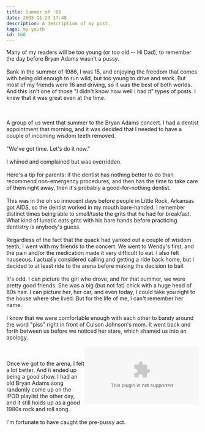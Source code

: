 ```yaml
---
title: Summer of '86
date: 2005-11-23 17:48
description: A description of my post.
tags: my-youth
id: 160
---
```

Many of my readers will be too young (or too old -- Hi Dad), to remember the day before Bryan Adams wasn't a pussy.<br />
<br />
Bank in the summer of 1986, I was 15, and enjoying the freedom that comes with being old enough to run wild, but too young to drive and work.  But most of my friends were 16 and driving, so it was the best of both worlds.  And this isn't one of those "I didn't know how well I had it" types of posts.  I knew that it was great even at the time.<br />

<span class="spanEndPreview">&nbsp;</span><br /><br />A group of us went that summer to the Bryan Adams concert.  I had a dentist appointment that morning, and it was decided that I needed to have a couple of incoming wisdom teeth removed.  <br />
<br />
"We've got time.  Let's do it now."<br />
<br />
I whined and complained but was overridden.<br />
<br />
Here's a tip for parents:  if the dentist has nothing better to do than recommend non-emergency procedures, and then has the time to take care of them right away, then it's probably a good-for-nothing dentist.<br />
<br />
This was in the oh so innocent days before people in Little Rock, Arkansas got AIDS, so the dentist worked in my mouth bare-handed.  I remember distinct times being able to smell/taste the grits that he had for breakfast.  What kind of lunatic eats grits with his bare hands before practicing dentistry is anybody's guess.<br />
<br />
Regardless of the fact that the quack had yanked out a couple of wisdom teeth, I went with my friends to the concert.  We went to Wendy's first, and the pain and/or the medication made it very difficult to eat.  I also felt nauseous.  I actually considered calling and getting a ride back home, but I decided to at least ride to the arena before making the decision to bail.<br />
<br />
It's odd.  I can picture the girl who drove, and for that summer, we were pretty good friends.  She was a big (but not fat) chick with a huge head of 80s hair.  I can picture her, her car, and even today, I could take you right to the house where she lived.  But for the life of me, I can't remember her name.<br />
<br />
I know that we were comfortable enough with each other to bandy around the word "piss" right in front of Culson Johnson's mom.  It went back and forth between us before we noticed her stare, which shamed us into an apology.<br />
<br />
<embed NAME="nsplay" PLUGINSPAGE="http://www.microsoft.com/windows/mediaplayer/download/default.asp" SRC="/sound/AintGonnaCry.mp3" TYPE="video/x-ms-wmf-plugin"  AUTOSTART="0" SHOWCONTROLS="1"  align="right" /><noembed>You'll have to find this song somewhere else.  Your browser won't allow embedded media.  Sorry.</noembed><br />
<br />
Once we got to the arena, I felt a lot better.  And it ended up being a good show.  I had an old Bryan Adams song randomly come up on the IPOD playlist the other day, and it still holds up as a good 1980s rock and roll song.<br />
<br />
I'm fortunate to have caught the pre-pussy act.
